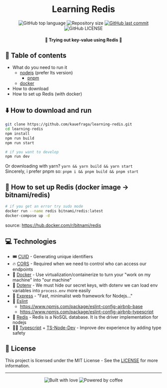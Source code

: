 <h1 align="center">Learning Redis</h1>

<p align="center">
  <img
    alt="GitHub top language"
    src="https://img.shields.io/github/languages/top/kauefraga/learning-redis.svg"
  />
  <img
    alt="Repository size"
    src="https://img.shields.io/github/repo-size/kauefraga/learning-redis.svg"
  />
  <a href="https://github.com/kauefraga/learning-redis/commits/main">
    <img
      alt="GitHub last commit"
      src="https://img.shields.io/github/last-commit/kauefraga/learning-redis.svg"
    />
  </a>
  <img
    alt="GitHub LICENSE"
    src="https://img.shields.io/github/license/kauefraga/learning-redis.svg"
  />
</p>

<h4 align="center">🔴 Trying out key-value using Redis 🔴</h4>

## 📝 Table of contents
- What do you need to run it
  - [nodejs](https://nodejs.org/en) (prefer lts version)
    - [pnpm](https://pnpm.io)
  - [docker](https://www.docker.com)
- How to download
- How to set up Redis (with docker)

## ⬇️ How to download and run

```bash
git clone https://github.com/kauefraga/learning-redis.git
cd learning-redis
npm install
npm run build
npm run start

# if you want to develop
npm run dev
```
Or downloading with yarn? `yarn && yarn build && yarn start`
<br/>
Sincerely, i prefer pnpm so: `pnpm i && pnpm build && pnpm start`

## 🐳 How to set up Redis (docker image -> bitnami/redis)
```sh
# if you get an error try sudo mode
docker run --name redis bitnami/redis:latest
docker-compose up -d
```
source: https://hub.docker.com/r/bitnami/redis

## 💻 Technologies

- 🎟️ [CUID](https://www.npmjs.com/package/cuid) - Generating unique identifiers
- 🔥 [CORS](https://npmjs.com/package/cors) - Required when we need to control who can access our endpoints
- 🐳 [Docker](https://www.docker.com) - Use virtualization/containerize to turn your "work on my machine" into "our machine"
- 🤫 [Dotenv](https://npmjs.com/package/dotenv) - We must hide our secret keys, with dotenv we can load env variables into `process.env` more easily
- 🔮 [Express](https://expressjs.com) - "Fast, minimalist web framework for Nodejs..."
- 💄 [Eslint](https://eslint.org)
  - https://www.npmjs.com/package/eslint-config-airbnb-base
  - https://www.npmjs.com/package/eslint-config-airbnb-typescript
- 🔴 [Redis](https://www.npmjs.com/package/ioredis) - Redis is a NoSQL database. It is the driver implementation for nodejs
- 🧑‍💻 [Typescript](https://typescriptlang.org) + [TS-Node-Dev](https://npmjs.com/package/ts-node-dev) - Improve dev experience by adding type safety

## 📝 License

This project is licensed under the MIT License - See the [LICENSE](https://github.com/kauefraga/learning-redis/blob/main/LICENSE) for more information.

---

<div align="center">
  <img alt="Built with love" src="https://forthebadge.com/images/badges/built-with-love.svg">
  <img alt="Powered by coffee" src="https://forthebadge.com/images/badges/powered-by-coffee.svg">
</div>
